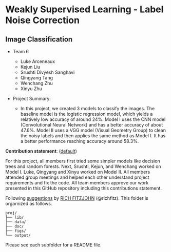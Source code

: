 # Weakly Supervised Learning - Label Noise Correction

## Image Classification

+ Team 6
  + Luke Arceneaux
  + Kejun Liu
  + Srushti Divyesh Sanghavi
  + Qingyang Tang
  + Wenchang Zhu
  + Xinyu Zhu

+ Project Summary:
  + In this project, we created 3 models to classify the images. The baseline model is the logistic regression model, which yields a relatively low accuracy of around 24%. Model I uses the CNN model (Convolutional Neural Network) and has a better accuracy of about 47.6%. Model II uses a VGG model (Visual Geometry Group) to clean the noisy labels and then applies the same method as Model I. It has a better performance reaching accuracy around 58.3%.


**Contribution statement**: ([default](doc/a_note_on_contributions.md))

For this project, all members first tried some simpler models like decision trees and random forests. Next, Srushti, Kejun, and Wenchang worked on Model I. Luke, Qingyang and Xinyu worked on Model II. All members attended group meetings and helped each other understand project requirements and fix the code. All team members approve our work presented in this GitHub repository including this contributions statement. 



Following [suggestions](http://nicercode.github.io/blog/2013-04-05-projects/) by [RICH FITZJOHN](http://nicercode.github.io/about/#Team) (@richfitz). This folder is orgarnized as follows.

```
proj/
├── lib/
├── data/
├── doc/
├── figs/
└── output/
```

Please see each subfolder for a README file.
